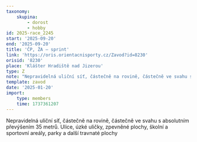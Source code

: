 ```yaml
---
taxonomy:
    skupina:
        - dorost
        - hobby
id: 2025-race_2245
start: '2025-09-20'
end: '2025-09-20'
title: 'ČP, ŽA – sprint'
link: 'https://oris.orientacnisporty.cz/Zavod?id=8230'
orisid: '8230'
place: 'Klášter Hradiště nad Jizerou'
type: Z
note: "Nepravidelná uliční síť, částečně na rovině, částečně ve svahu s absolutním převýšením 35\r\nmetrů. Ulice, úzké uličky, zpevněné plochy, školní a sportovní areály, parky a další\r\ntravnaté plochy"
template: zavod
date: '2025-01-20'
import:
    type: members
    time: 1737361207
---
```


Nepravidelná uliční síť, částečně na rovině, částečně ve svahu s absolutním převýšením 35
metrů. Ulice, úzké uličky, zpevněné plochy, školní a sportovní areály, parky a další
travnaté plochy
